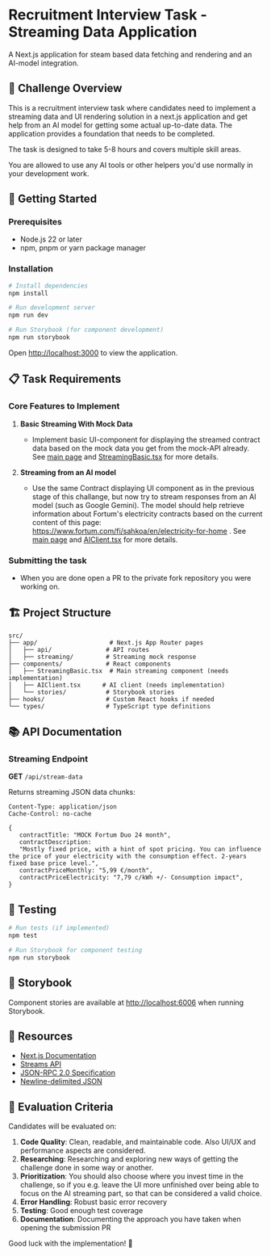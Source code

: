 # Recruitment Interview Task - Streaming Data Application

A Next.js application for steam based data fetching and rendering and an AI-model integration.

## 🎯 Challenge Overview

This is a recruitment interview task where candidates need to implement a streaming data and UI rendering solution in a next.js application and get help from an AI model for getting some actual up-to-date data. The application provides a foundation that needs to be completed.

The task is designed to take 5-8 hours and covers multiple skill areas.

You are allowed to use any AI tools or other helpers you'd use normally in your development work.

## 🚀 Getting Started

### Prerequisites

- Node.js 22 or later
- npm, pnpm or yarn package manager

### Installation

```bash
# Install dependencies
npm install

# Run development server
npm run dev

# Run Storybook (for component development)
npm run storybook

```

Open [http://localhost:3000](http://localhost:3000) to view the application.

## 📋 Task Requirements

### Core Features to Implement

1. **Basic Streaming With Mock Data**

   - Implement basic UI-component for displaying the streamed
     contract data based on the mock data you get from the mock-API
     already. See [main page](./src/app/page.tsx) and [StreamingBasic.tsx](./src/components/StreamingBasic.tsx) for more details.

2. **Streaming from an AI model**

   - Use the same Contract displaying UI component as in the previous
     stage of this challange, but now try to stream responses from an
     AI model (such as Google Gemini). The model should help retrieve information about Fortum's electricity contracts based on the current content of this page:
     https://www.fortum.com/fi/sahkoa/en/electricity-for-home . See [main page](./src/app/page.tsx) and [AIClient.tsx](./src/components/AIClient.tsx) for more details.

### Submitting the task

- When you are done open a PR to the private fork repository you were working on.

## 🏗 Project Structure

```
src/
├── app/                    # Next.js App Router pages
│   ├── api/               # API routes
│   ├── streaming/         # Streaming mock response
├── components/            # React components
│   ├── StreamingBasic.tsx  # Main streaming component (needs implementation)
│   ├── AIClient.tsx      # AI client (needs implementation)
│   └── stories/           # Storybook stories
├── hooks/                 # Custom React hooks if needed
└── types/                 # TypeScript type definitions
```

## 📚 API Documentation

### Streaming Endpoint

**GET** `/api/stream-data`

Returns streaming JSON data chunks:

```
Content-Type: application/json
Cache-Control: no-cache

{
   contractTitle: "MOCK Fortum Duo 24 month",
   contractDescription:
   "Mostly fixed price, with a hint of spot pricing. You can influence the price of your electricity with the consumption effect. 2-years fixed base price level.",
   contractPriceMonthly: "5,99 €/month",
   contractPriceElectricity: "7,79 c/kWh +/- Consumption impact",
}
```

## 🧪 Testing

```bash
# Run tests (if implemented)
npm test

# Run Storybook for component testing
npm run storybook
```

## 🎨 Storybook

Component stories are available at [http://localhost:6006](http://localhost:6006) when running Storybook.

## 📖 Resources

- [Next.js Documentation](https://nextjs.org/docs)
- [Streams API](https://developer.mozilla.org/en-US/docs/Web/API/Streams_API)
- [JSON-RPC 2.0 Specification](https://www.jsonrpc.org/specification)
- [Newline-delimited JSON](https://en.wikipedia.org/wiki/JSON_streaming#Newline-delimited_JSON)

## 🤔 Evaluation Criteria

Candidates will be evaluated on:

1. **Code Quality**: Clean, readable, and maintainable code. Also UI/UX and performance aspects are considered.
2. **Researching**: Researching and exploring new ways of getting the challenge done in some way or another.
3. **Prioritization**: You should also choose where you invest time in the challenge, so if you e.g. leave the UI more unfinished over being able to focus on the AI streaming part, so that can be considered a valid choice.
4. **Error Handling**: Robust basic error recovery
5. **Testing**: Good enough test coverage
6. **Documentation**: Documenting the approach you have taken when opening the submission PR

Good luck with the implementation! 🚀
